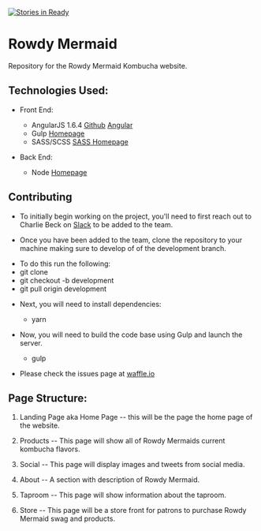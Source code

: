 [![Stories in Ready](https://badge.waffle.io/BootcampersCollective/5340CoffeeShop.png?label=ready&title=Ready)](https://waffle.io/BootcampersCollective/5340CoffeeShop)

# Rowdy Mermaid
Repository for the Rowdy Mermaid Kombucha website.

## Technologies Used:

* Front End:
    - AngularJS 1.6.4 [Github](https://github.com/angular/angular.js) [Angular](https://angular.io/)
    - Gulp [Homepage](https://gulpjs.com/)
    - SASS/SCSS [SASS Homepage](http://sass-lang.com/)

* Back End:
    - Node [Homepage](https://nodejs.org/en/)

## Contributing
* To initially begin working on the project, you'll need to first reach out to Charlie Beck on [Slack](https://bootcamperscollective.com) to be added to the team.


* Once you have been added to the team, clone the repository to your machine making sure to develop of of the development branch.
- To do this run the following:   
 - git clone <insert url>
 - git checkout -b development
 - git pull origin development


* Next, you will need to install dependencies:
    - yarn


* Now, you will need to build the code base using Gulp and launch the server.
    - gulp


- Please check the issues page at [waffle.io](http://waffle.io)




## Page Structure:

1. Landing Page aka Home Page -- this will be the page the home page of the website.

2. Products -- This page will show all of Rowdy Mermaids current kombucha flavors.

3. Social -- This page will display images and tweets from social media.

4. About -- A section with description of Rowdy Mermaid.

5. Taproom -- This page will show information about the taproom.

6. Store -- This page will be a store front for patrons to purchase Rowdy Mermaid swag and products.
